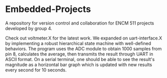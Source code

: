 # Embedded-Projects
A repository for version control and collaboration for ENCM 511 projects developed by group 4.

Check out voltmeter.X for the latest work. We expanded on uart-interface.X by implementing a robust hierarchical state machine with well-defined behaviors. The program uses the ADC module to obtain 1000 samples from pin 8, calculates the average, then transmits the result through UART in ASCII format. On a serial terminal, one should be able to see the result's magnitude as a horizontal bar graph which is updated with new results every second for 10 seconds.
